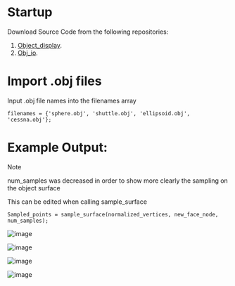 # Startup
Download Source Code from the following repositories:
1. [Object_display](https://people.sc.fsu.edu/%7Ejburkardt/m_src/obj_display/obj_display.html).
2. [Obj_io](https://people.sc.fsu.edu/%7Ejburkardt/m_src/obj_io/obj_io.html).

# Import .obj files

Input .obj file names into the filenames array
```
filenames = {'sphere.obj', 'shuttle.obj', 'ellipsoid.obj', 'cessna.obj'};
```

# Example Output: 
> [!NOTE]
> num_samples was decreased in order to show more clearly the sampling on the object surface
> 
> This can be edited when calling sample_surface
> 
> ```Sampled_points = sample_surface(normalized_vertices, new_face_node, num_samples);```

![image](https://github.com/Manu123456789/MECH251/assets/22645681/a39afa39-4af6-475a-af61-052033716fd5)

![image](https://github.com/Manu123456789/MECH251/assets/22645681/5e9f1523-e28c-46b5-ae7d-f164bcc79005)

![image](https://github.com/Manu123456789/MECH251/assets/22645681/58575885-aaa3-4dd3-8861-9a63904c06fa)

![image](https://github.com/Manu123456789/MECH251/assets/22645681/35ce3e0c-b7a4-4760-aa8d-c5f59ab0b89d)
